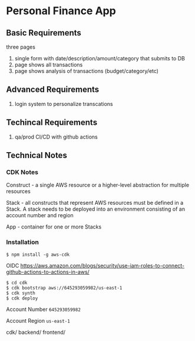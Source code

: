 # Personal Finance App

## Basic Requirements

three pages
1. single form with date/description/amount/category that submits to DB
2. page shows all transactions
3. page shows analysis of transactions (budget/category/etc)

## Advanced Requirements
1. login system to personalize transcations

## Techincal Requirements
1. qa/prod CI/CD with github actions

## Technical Notes
### CDK Notes
Construct - a single AWS resource or a higher-level abstraction for multiple resources

Stack - all constructs that represent AWS resources must be defined in a Stack. A stack needs to be deployed into an environment consisting of an account number and region

App - container for one or more Stacks

### Installation
```
$ npm install -g aws-cdk
```

OIDC https://aws.amazon.com/blogs/security/use-iam-roles-to-connect-github-actions-to-actions-in-aws/


```
$ cd cdk
$ cdk bootstrap aws://645293059982/us-east-1
$ cdk synth
$ cdk deploy
```
Account Number `645293059982`

Account Region `us-east-1`


cdk/
backend/
frontend/

